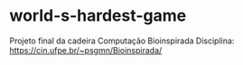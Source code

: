 # world-s-hardest-game
Projeto final da cadeira Computação Bioinspirada 
Disciplina: https://cin.ufpe.br/~psgmn/Bioinspirada/
